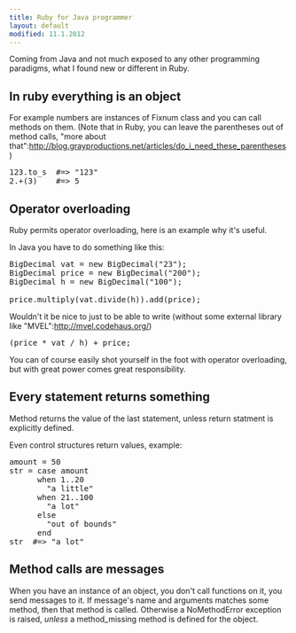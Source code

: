 ```yaml
---
title: Ruby for Java programmer
layout: default
modified: 11.1.2012
---
```



Coming from Java and not much exposed to any other programming paradigms, what I found new or different in Ruby.

## In ruby everything is an object

For example numbers are instances of Fixnum class and you can call methods on them. (Note that in Ruby, you can leave the parentheses out of method calls, "more about that":http://blog.grayproductions.net/articles/do_i_need_these_parentheses)

<pre>
123.to_s  #=> "123"
2.+(3)    #=> 5
</pre>

## Operator overloading

Ruby permits operator overloading, here is an example why it's useful.

In Java you have to do something like this:

<pre>
BigDecimal vat = new BigDecimal("23");
BigDecimal price = new BigDecimal("200");
BigDecimal h = new BigDecimal("100");

price.multiply(vat.divide(h)).add(price);
</pre>

Wouldn't it be nice to just to be able to write (without some external library like "MVEL":http://mvel.codehaus.org/)

<pre>
(price * vat / h) + price;
</pre>

You can of course easily shot yourself in the foot with operator overloading, but with great power comes great responsibility.

## Every statement returns something

Method returns the value of the last statement, unless return statment is explicitly defined.

Even control structures return values, example:

<pre>
amount = 50
str = case amount
      when 1..20
        "a little"
      when 21..100
        "a lot"
      else
        "out of bounds"
      end
str  #=> "a lot"
</pre>

## Method calls are messages

When you have an instance of an object, you don't call functions on it, you send messages to it. If message's name and arguments matches some method, then that method is called. Otherwise a NoMethodError exception is raised, *unless* a method_missing method is defined for the object. 




